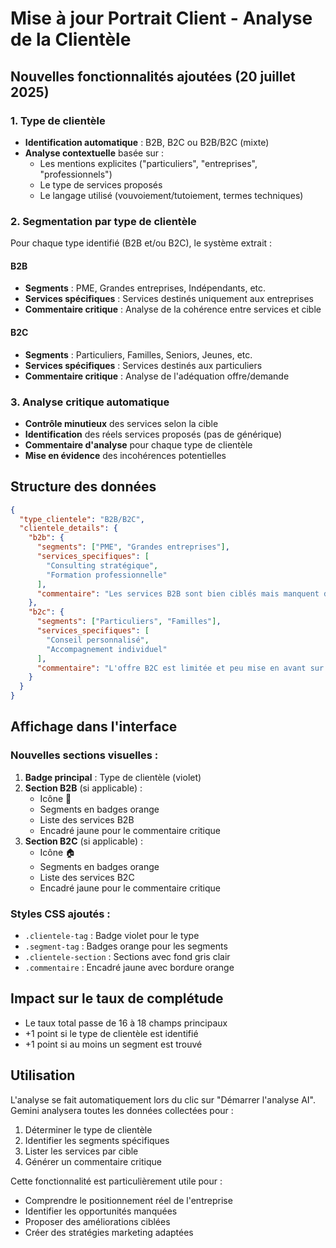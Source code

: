 # Mise à jour Portrait Client - Analyse de la Clientèle

## Nouvelles fonctionnalités ajoutées (20 juillet 2025)

### 1. Type de clientèle
- **Identification automatique** : B2B, B2C ou B2B/B2C (mixte)
- **Analyse contextuelle** basée sur :
  - Les mentions explicites ("particuliers", "entreprises", "professionnels")
  - Le type de services proposés
  - Le langage utilisé (vouvoiement/tutoiement, termes techniques)

### 2. Segmentation par type de clientèle
Pour chaque type identifié (B2B et/ou B2C), le système extrait :

#### B2B
- **Segments** : PME, Grandes entreprises, Indépendants, etc.
- **Services spécifiques** : Services destinés uniquement aux entreprises
- **Commentaire critique** : Analyse de la cohérence entre services et cible

#### B2C
- **Segments** : Particuliers, Familles, Seniors, Jeunes, etc.
- **Services spécifiques** : Services destinés aux particuliers
- **Commentaire critique** : Analyse de l'adéquation offre/demande

### 3. Analyse critique automatique
- **Contrôle minutieux** des services selon la cible
- **Identification** des réels services proposés (pas de générique)
- **Commentaire d'analyse** pour chaque type de clientèle
- **Mise en évidence** des incohérences potentielles

## Structure des données

```json
{
  "type_clientele": "B2B/B2C",
  "clientele_details": {
    "b2b": {
      "segments": ["PME", "Grandes entreprises"],
      "services_specifiques": [
        "Consulting stratégique",
        "Formation professionnelle"
      ],
      "commentaire": "Les services B2B sont bien ciblés mais manquent de différenciation pour les TPE..."
    },
    "b2c": {
      "segments": ["Particuliers", "Familles"],
      "services_specifiques": [
        "Conseil personnalisé",
        "Accompagnement individuel"
      ],
      "commentaire": "L'offre B2C est limitée et peu mise en avant sur le site..."
    }
  }
}
```

## Affichage dans l'interface

### Nouvelles sections visuelles :
1. **Badge principal** : Type de clientèle (violet)
2. **Section B2B** (si applicable) :
   - Icône 🏢
   - Segments en badges orange
   - Liste des services B2B
   - Encadré jaune pour le commentaire critique
3. **Section B2C** (si applicable) :
   - Icône 🏠
   - Segments en badges orange
   - Liste des services B2C
   - Encadré jaune pour le commentaire critique

### Styles CSS ajoutés :
- `.clientele-tag` : Badge violet pour le type
- `.segment-tag` : Badges orange pour les segments
- `.clientele-section` : Sections avec fond gris clair
- `.commentaire` : Encadré jaune avec bordure orange

## Impact sur le taux de complétude
- Le taux total passe de 16 à 18 champs principaux
- +1 point si le type de clientèle est identifié
- +1 point si au moins un segment est trouvé

## Utilisation

L'analyse se fait automatiquement lors du clic sur "Démarrer l'analyse AI".
Gemini analysera toutes les données collectées pour :
1. Déterminer le type de clientèle
2. Identifier les segments spécifiques
3. Lister les services par cible
4. Générer un commentaire critique

Cette fonctionnalité est particulièrement utile pour :
- Comprendre le positionnement réel de l'entreprise
- Identifier les opportunités manquées
- Proposer des améliorations ciblées
- Créer des stratégies marketing adaptées
